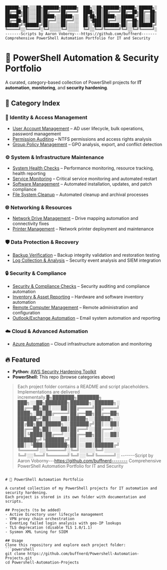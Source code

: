 ```
██████╗░██╗░░░██╗███████╗███████╗  ███╗░░██╗███████╗██████╗░██████╗░
██╔══██╗██║░░░██║██╔════╝██╔════╝  ████╗░██║██╔════╝██╔══██╗██╔══██╗
██████╦╝██║░░░██║█████╗░░█████╗░░  ██╔██╗██║█████╗░░██████╔╝██║░░██║
██╔══██╗██║░░░██║██╔══╝░░██╔══╝░░  ██║╚████║██╔══╝░░██╔══██╗██║░░██║
██████╦╝╚██████╔╝██║░░░░░██║░░░░░  ██║░╚███║███████╗██║░░██║██████╔╝
╚═════╝░░╚═════╝░╚═╝░░░░░╚═╝░░░░░  ╚═╝░░╚══╝╚══════╝╚═╝░░╚═╝╚═════╝░
-------Scripts by Aaron Voborny---https://github.com/buffnerd-------
Comprehensive PowerShell Automation Portfolio for IT and Security
```

# 🧰 PowerShell Automation & Security Portfolio

A curated, category-based collection of PowerShell projects for **IT automation**, **monitoring**, and **security hardening**.

## 📌 Category Index

### 🔐 Identity & Access Management
- [User Account Management](./Identity-Access-Management/UserAccountManagement/) – AD user lifecycle, bulk operations, password management
- [Permission Auditing](./Identity-Access-Management/PermissionAuditing/) – NTFS permissions and access rights analysis
- [Group Policy Management](./Identity-Access-Management/GroupPolicyManagement/) – GPO analysis, export, and conflict detection

### ⚙️ System & Infrastructure Maintenance
- [System Health Checks](./System-Infrastructure-Maintenance/SystemHealthChecks/) – Performance monitoring, resource tracking, health reporting
- [Service Monitoring](./System-Infrastructure-Maintenance/ServiceMonitoring/) – Critical service monitoring and automated restart
- [Software Management](./System-Infrastructure-Maintenance/SoftwareManagement/) – Automated installation, updates, and patch compliance
- [File System Cleanup](./System-Infrastructure-Maintenance/FileSystemCleanup/) – Automated cleanup and archival processes

### 🌐 Networking & Resources
- [Network Drive Management](./Networking-Resources/NetworkDriveManagement/) – Drive mapping automation and connectivity fixes
- [Printer Management](./Networking-Resources/PrinterManagement/) – Network printer deployment and maintenance

### 🛡️ Data Protection & Recovery
- [Backup Verification](./Data-Protection-Recovery/BackupVerification/) – Backup integrity validation and restoration testing
- [Log Collection & Analysis](./Data-Protection-Recovery/LogCollectionAnalysis/) – Security event analysis and SIEM integration

### 🔒 Security & Compliance
- [Security & Compliance Checks](./Security-Compliance/SecurityComplianceChecks/) – Security auditing and compliance automation
- [Inventory & Asset Reporting](./Security-Compliance/InventoryAssetReporting/) – Hardware and software inventory automation
- [Remote Computer Management](./Security-Compliance/RemoteComputerManagement/) – Remote administration and configuration
- [Outlook/Exchange Automation](./Security-Compliance/OutlookExchangeAutomation/) – Email system automation and reporting

### ☁️ Cloud & Advanced Automation
- [Azure Automation](./categories/AzureAutomation/) – Cloud infrastructure automation and monitoring

## 🔥 Featured
- **Python:** [AWS Security Hardening Toolkit](https://github.com/buffnerd/AWS-Security-Hardening)
- **PowerShell:** This repo (browse categories above)

> Each project folder contains a README and script placeholders. Implementations are delivered incrementally.█╗███████╗███████╗  ███╗░░██╗███████╗██████╗░██████╗░
██╔══██╗██║░░░██║██╔════╝██╔════╝  ████╗░██║██╔════╝██╔══██╗██╔══██╗
██████╦╝██║░░░██║█████╗░░█████╗░░  ██╔██╗██║█████╗░░██████╔╝██║░░██║
██╔══██╗██║░░░██║██╔══╝░░██╔══╝░░  ██║╚████║██╔══╝░░██╔══██╗██║░░██║
██████╦╝╚██████╔╝██║░░░░░██║░░░░░  ██║░╚███║███████╗██║░░██║██████╔╝
╚═════╝░░╚═════╝░╚═╝░░░░░╚═╝░░░░░  ╚═╝░░╚══╝╚══════╝╚═╝░░╚═╝╚═════╝░
-------Script by Aaron Voborny---https://github.com/buffnerd--------
Comprehensive PowerShell Automation Portfolio for IT and Security
```

# 🧰 PowerShell Automation Portfolio

A curated collection of my PowerShell projects for IT automation and security hardening.  
Each project is stored in its own folder with documentation and scripts.

## Projects (to be added)
- Active Directory user lifecycle management
- VPN proxy chain orchestration
- EventLog failed login analysis with geo-IP lookups
- TLS deprecation (disable TLS 1.0/1.1)
- Sysmon XML tuning for SIEM

## Usage
Clone this repository and explore each project folder:
```powershell
git clone https://github.com/buffnerd/Powershell-Automation-Projects.git
cd Powershell-Automation-Projects
```